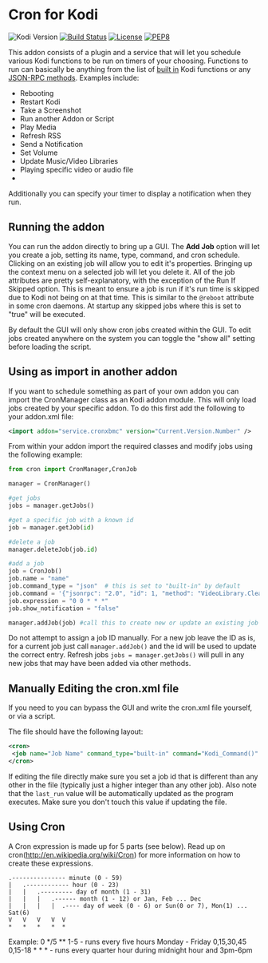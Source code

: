 # Cron for Kodi
![Kodi Version](https://img.shields.io/endpoint?url=https%3A%2F%2Fweberjr.com%2Fkodi-shield%2Fversion%2Frobweber%2Fcronxbmc%2Fmatrix%2Ftrue%2Ftrue)
[![Build Status](https://img.shields.io/travis/com/robweber/cronxbmc/matrix)](https://travis-ci.com/github/robweber/cronxbmc)
[![License](https://img.shields.io/github/license/robweber/cronxbmc)](https://github.com/robweber/cronxbmc/blob/master/LICENSE.txt)
[![PEP8](https://img.shields.io/badge/code%20style-pep8-orange.svg)](https://www.python.org/dev/peps/pep-0008/)

This addon consists of a plugin and a service that will let you schedule various Kodi functions to be run on timers of your choosing. Functions to run can basically be anything from the list of [built in](http://kodi.wiki/view/List_of_built-in_functions) Kodi functions or any [JSON-RPC methods](https://kodi.wiki/view/JSON-RPC_API/v12). Examples include:

* Rebooting
* Restart Kodi
* Take a Screenshot
* Run another Addon or Script
* Play Media
* Refresh RSS
* Send a Notification
* Set Volume
* Update Music/Video Libraries
* Playing specific video or audio file
*

Additionally you can specify your timer to display a notification when they run.


## Running the addon

You can run the addon directly to bring up a GUI. The __Add Job__ option will let you create a job, setting its name, type, command, and cron schedule. Clicking on an existing job will allow you to edit it's properties. Bringing up the context menu on a selected job will let you delete it. All of the job attributes are pretty self-explanatory, with the exception of the Run If Skipped option. This is meant to ensure a job is run if it's run time is skipped due to Kodi not being on at that time. This is similar to the ```@reboot``` attribute in some cron daemons. At startup any skipped jobs where this is set to "true" will be executed.

By default the GUI will only show cron jobs created within the GUI. To edit jobs created anywhere on the system you can toggle the "show all" setting before loading the script.

## Using as import in another addon

If you want to schedule something as part of your own addon you can import the CronManager class as an Kodi addon module. This will only load jobs created by your specific addon. To do this first add the following to your addon.xml file:

```xml
<import addon="service.cronxbmc" version="Current.Version.Number" />
```

From within your addon import the required classes and modify jobs using the following example:


```python
from cron import CronManager,CronJob

manager = CronManager()

#get jobs
jobs = manager.getJobs()

#get a specific job with a known id
job = manager.getJob(id)

#delete a job
manager.deleteJob(job.id)

#add a job
job = CronJob()
job.name = "name"
job.command_type = "json"  # this is set to "built-in" by default
job.command = '{"jsonrpc": "2.0", "id": 1, "method": "VideoLibrary.Clean", "params": {"showdialogs": true, "content": "movies"}}'
job.expression = "0 0 * * *"
job.show_notification = "false"

manager.addJob(job) #call this to create new or update an existing job

```

Do not attempt to assign a job ID manually. For a new job leave the ID as is, for a current job just call ```manager.addJob()``` and the id will be used to update the correct entry. Refresh jobs ```jobs = manager.getJobs()``` will pull in any new jobs that may have been added via other methods.


## Manually Editing the cron.xml file

If you need to you can bypass the GUI and write the cron.xml file yourself, or via a script.  

The file should have the following layout:

```xml
<cron>
 <job name="Job Name" command_type="built-in" command="Kodi_Command()" expression="* * * * *" show_notification="true/false" id="5" run_if_skipped="false" last_run="0" />
</cron>
```

If editing the file directly make sure you set a job id that is different than any other in the file (typically just a higher integer than any other job). Also note that the ```last_run``` value will be automatically updated as the program executes. Make sure you don't touch this value if updating the file.

## Using Cron

A Cron expression is made up for 5 parts (see below). Read up on cron(http://en.wikipedia.org/wiki/Cron) for more information on how to create these expressions.

    .--------------- minute (0 - 59)
    |   .------------ hour (0 - 23)
    |   |   .--------- day of month (1 - 31)
    |   |   |   .------ month (1 - 12) or Jan, Feb ... Dec
    |   |   |   |  .---- day of week (0 - 6) or Sun(0 or 7), Mon(1) ... Sat(6)
    V   V   V   V  V
    *   *   *   *  *
Example:
	0 */5 ** 1-5 - runs every five hours Monday - Friday
	0,15,30,45 0,15-18 * * * - runs every quarter hour during midnight hour and 3pm-6pm
